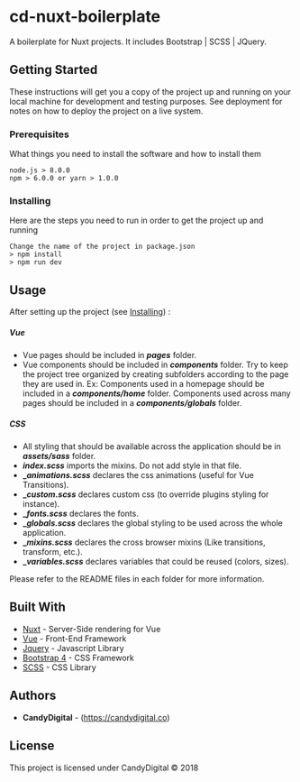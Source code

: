 
# cd-nuxt-boilerplate

A boilerplate for Nuxt projects. It includes Bootstrap | SCSS | JQuery.

## Getting Started

These instructions will get you a copy of the project up and running on your local machine for development and testing purposes. See deployment for notes on how to deploy the project on a live system.

### Prerequisites

What things you need to install the software and how to install them

```
node.js > 8.0.0
npm > 6.0.0 or yarn > 1.0.0
```

### Installing

Here are the steps you need to run in order to get the project up and running

```
Change the name of the project in package.json
> npm install
> npm run dev
```

## Usage

After setting up the project (see [Installing](#installing)) :

##### Vue

* Vue pages should be included in **_pages_** folder.
* Vue components should be included in **_components_** folder. Try to keep the project tree organized by creating subfolders according to the page they are used in. 
Ex: Components used in a homepage should be included in a **_components/home_** folder. Components used across many pages should be included in a **_components/globals_** folder.

##### CSS

* All styling that should be available across the application should be in **_assets/sass_** folder.
* **_index.scss_** imports the mixins. Do not add style in that file.
* **__animations.scss_** declares the css animations (useful for Vue Transitions).
* **__custom.scss_** declares custom css (to override plugins styling for instance).
* **__fonts.scss_** declares the fonts.
* **__globals.scss_** declares the global styling to be used across the whole application.
* **__mixins.scss_** declares the cross browser mixins (Like transitions, transform, etc.).
* **__variables.scss_** declares variables that could be reused (colors, sizes).

Please refer to the README files in each folder for more information.

## Built With

* [Nuxt](https://nuxtjs.org/) - Server-Side rendering for Vue
* [Vue](https://vuejs.org/) - Front-End Framework
* [Jquery](https://jquery.com/) - Javascript Library
* [Bootstrap 4](https://getbootstrap.com/) - CSS Framework
* [SCSS](https://sass-lang.com/) - CSS Library

## Authors

* **CandyDigital** - (https://candydigital.co)

## License

This project is licensed under CandyDigital © 2018
